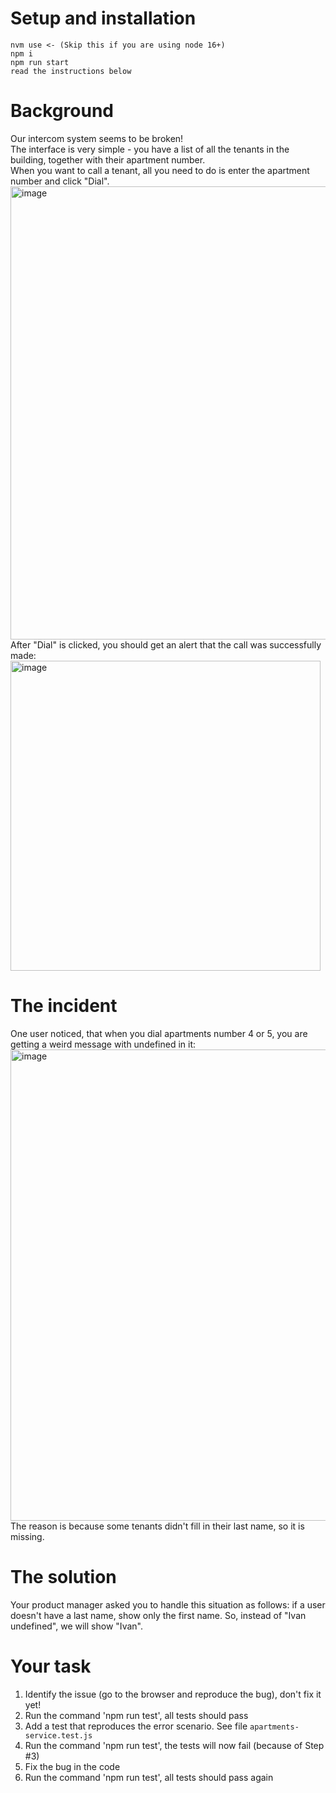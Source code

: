 # Setup and installation

```
nvm use <- (Skip this if you are using node 16+)
npm i
npm run start
read the instructions below
```

# Background

Our intercom system seems to be broken!  
The interface is very simple - you have a list of all the tenants in the building, together with their apartment number.  
When you want to call a tenant, all you need to do is enter the apartment number and click "Dial".  
<img width="725" alt="image" src="https://user-images.githubusercontent.com/62943675/166449335-04f32b55-2bb1-40b2-a5d2-1beb4b7593d4.png"></br>
After "Dial" is clicked, you should get an alert that the call was successfully made:  
<img width="496" alt="image" src="https://user-images.githubusercontent.com/62943675/166450096-a63cce4c-a45f-4897-9ad0-2be8400b9e65.png"></br>

# The incident

One user noticed, that when you dial apartments number 4 or 5, you are getting a weird message with undefined in it:  
<img width="754" alt="image" src="https://user-images.githubusercontent.com/62943675/166449596-03f0d669-b4d6-4a22-90ce-9c7aa7a30e04.png"></br>
The reason is because some tenants didn't fill in their last name, so it is missing.

# The solution

Your product manager asked you to handle this situation as follows: if a user doesn't have a last name, show only the first name.
So, instead of "Ivan undefined", we will show "Ivan".

# Your task

1. Identify the issue (go to the browser and reproduce the bug), don't fix it yet!
2. Run the command 'npm run test', all tests should pass
3. Add a test that reproduces the error scenario. See file `apartments-service.test.js`
4. Run the command 'npm run test', the tests will now fail (because of Step #3)
5. Fix the bug in the code
6. Run the command 'npm run test', all tests should pass again
